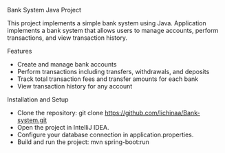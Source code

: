 Bank System Java Project

This project implements a simple bank system using Java. Application implements a bank system that allows users to manage accounts, perform transactions, and view transaction history.

Features
  - Create and manage bank accounts
  - Perform transactions including transfers, withdrawals, and deposits
  - Track total transaction fees and transfer amounts for each bank
  - View transaction history for any account

Installation and Setup
  - Clone the repository: git clone https://github.com/lichinaa/Bank-system.git
  - Open the project in IntelliJ IDEA.
  - Configure your database connection in application.properties.
  - Build and run the project: mvn spring-boot:run
